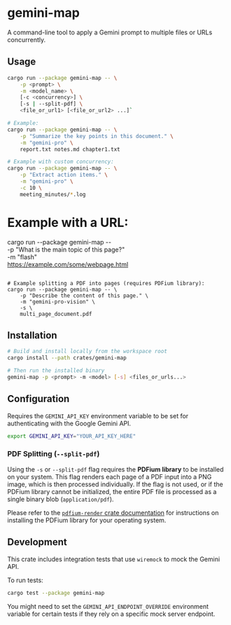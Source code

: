 # gemini-map

A command-line tool to apply a Gemini prompt to multiple files or URLs concurrently.

## Usage

```bash
cargo run --package gemini-map -- \
    -p <prompt> \
    -m <model_name> \
    [-c <concurrency>] \
    [-s | --split-pdf] \
    <file_or_url1> [<file_or_url2> ...]`

# Example:
cargo run --package gemini-map -- \
    -p "Summarize the key points in this document." \
    -m "gemini-pro" \
    report.txt notes.md chapter1.txt

# Example with custom concurrency:
cargo run --package gemini-map -- \
    -p "Extract action items." \
    -m "gemini-pro" \
    -c 10 \
    meeting_minutes/*.log
```

# Example with a URL:
cargo run --package gemini-map -- \
    -p "What is the main topic of this page?" \
    -m "flash" \
    https://example.com/some/webpage.html
```

# Example splitting a PDF into pages (requires PDFium library):
cargo run --package gemini-map -- \
    -p "Describe the content of this page." \
    -m "gemini-pro-vision" \
    -s \
    multi_page_document.pdf
```

## Installation

```bash
# Build and install locally from the workspace root
cargo install --path crates/gemini-map

# Then run the installed binary
gemini-map -p <prompt> -m <model> [-s] <files_or_urls...>
```

## Configuration

Requires the `GEMINI_API_KEY` environment variable to be set for authenticating with the Google Gemini API.

```bash
export GEMINI_API_KEY="YOUR_API_KEY_HERE"
```

### PDF Splitting (`--split-pdf`)

Using the `-s` or `--split-pdf` flag requires the **PDFium library** to be installed on your system. This flag renders each page of a PDF input into a PNG image, which is then processed individually. If the flag is not used, or if the PDFium library cannot be initialized, the entire PDF file is processed as a single binary blob (`application/pdf`).

Please refer to the [`pdfium-render` crate documentation](https://crates.io/crates/pdfium-render) for instructions on installing the PDFium library for your operating system.

## Development

This crate includes integration tests that use `wiremock` to mock the Gemini API.

To run tests:

```bash
cargo test --package gemini-map
```

You might need to set the `GEMINI_API_ENDPOINT_OVERRIDE` environment variable for certain tests if they rely on a specific mock server endpoint.
